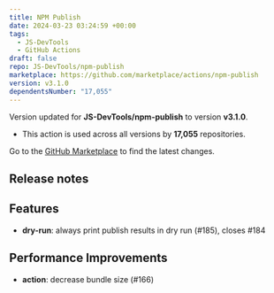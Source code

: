 ```yaml
---
title: NPM Publish
date: 2024-03-23 03:24:59 +00:00
tags:
  - JS-DevTools
  - GitHub Actions
draft: false
repo: JS-DevTools/npm-publish
marketplace: https://github.com/marketplace/actions/npm-publish
version: v3.1.0
dependentsNumber: "17,055"
---
```



Version updated for **JS-DevTools/npm-publish** to version **v3.1.0**.
- This action is used across all versions by **17,055** repositories.

Go to the [GitHub Marketplace](https://github.com/marketplace/actions/npm-publish) to find the latest changes.

## Release notes

## Features

- **dry-run**: always print publish results in dry run (#185), closes #184 

## Performance Improvements

- **action**: decrease bundle size (#166)
